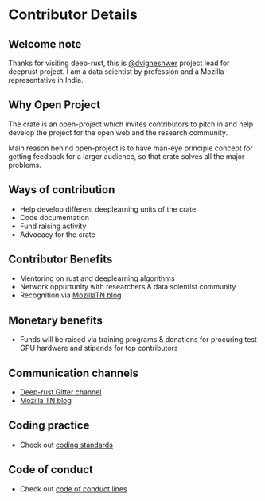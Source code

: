 # Contributor Details

## Welcome note

Thanks for visiting deep-rust, this is [@dvigneshwer](https://twitter.com/dvigneshwer) project lead for deeprust project. I am a data scientist by profession and a Mozilla representative in India. 

## Why Open Project

The crate is an open-project which invites contributors to pitch in and help develop the project for the open web and the research community.

Main reason behind open-project is to have man-eye principle concept for getting feedback for a larger audience, so that crate solves all the major problems.

## Ways of contribution 

* Help develop different deeplearning units of the crate
* Code documentation 
* Fund raising activity
* Advocacy for the crate

## Contributor Benefits 

* Mentoring on rust and deeplearning algorithms
* Network oppurtunity with researchers & data scientist community
* Recognition via [MozillaTN blog](https://mozillatn.github.io/)

## Monetary benefits

* Funds will be raised via training programs & donations for procuring test GPU hardware and stipends for top contributors 

## Communication channels

* [Deep-rust Gitter channel](https://gitter.im/dvigneshwer/deeprust)
* [Mozilla TN blog](https://mozillatn.github.io/)

## Coding practice

* Check out [coding standards](/code/)

## Code of conduct

* Check out [code of conduct lines](https://github.com/dvigneshwer/deeprust/blob/master/code_of_conduct/code_of_conduct.md)
